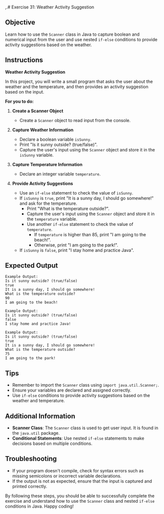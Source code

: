 ,.# Exercise 31: Weather Activity Suggestion

## Objective
Learn how to use the `Scanner` class in Java to capture boolean and numerical input from the user and use nested `if-else` conditions to provide activity suggestions based on the weather.

## Instructions

**Weather Activity Suggestion**

In this project, you will write a small program that asks the user about the weather and the temperature, and then provides an activity suggestion based on the input.

**For you to do:**

1. **Create a Scanner Object**
   - Create a `Scanner` object to read input from the console.

2. **Capture Weather Information**
   - Declare a boolean variable `isSunny`.
   - Print "Is it sunny outside? (true/false)".
   - Capture the user's input using the `Scanner` object and store it in the `isSunny` variable.

3. **Capture Temperature Information**
   - Declare an integer variable `temperature`.

4. **Provide Activity Suggestions**
   - Use an `if-else` statement to check the value of `isSunny`.
   - If `isSunny` is `true`, print "It is a sunny day, I should go somewhere!" and ask for the temperature.
      - Print "What is the temperature outside?".
      - Capture the user's input using the `Scanner` object and store it in the `temperature` variable.
      - Use another `if-else` statement to check the value of `temperature`.
         - If `temperature` is higher than 85, print "I am going to the beach!".
         - Otherwise, print "I am going to the park!".
   - If `isSunny` is `false`, print "I stay home and practice Java".

## Expected Output
```
Example Output:
Is it sunny outside? (true/false)
true
It is a sunny day, I should go somewhere!
What is the temperature outside?
90
I am going to the beach!
```

```
Example Output:
Is it sunny outside? (true/false)
false
I stay home and practice Java!
```

```
Example Output:
Is it sunny outside? (true/false)
true
It is a sunny day, I should go somewhere!
What is the temperature outside?
75
I am going to the park!
```

## Tips
- Remember to import the `Scanner` class using `import java.util.Scanner;`.
- Ensure your variables are declared and assigned correctly.
- Use `if-else` conditions to provide activity suggestions based on the weather and temperature.

## Additional Information
- **Scanner Class**: The `Scanner` class is used to get user input. It is found in the `java.util` package.
- **Conditional Statements**: Use nested `if-else` statements to make decisions based on multiple conditions.

## Troubleshooting
- If your program doesn't compile, check for syntax errors such as missing semicolons or incorrect variable declarations.
- If the output is not as expected, ensure that the input is captured and printed correctly.

By following these steps, you should be able to successfully complete the exercise and understand how to use the `Scanner` class and nested `if-else` conditions in Java. Happy coding!
